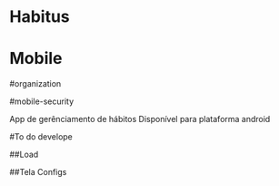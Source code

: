 # Habitus
# Mobile 

#organization

#mobile-security



App de gerênciamento de hábitos
Disponível para plataforma android




#To do develope

##Load

##Tela Configs